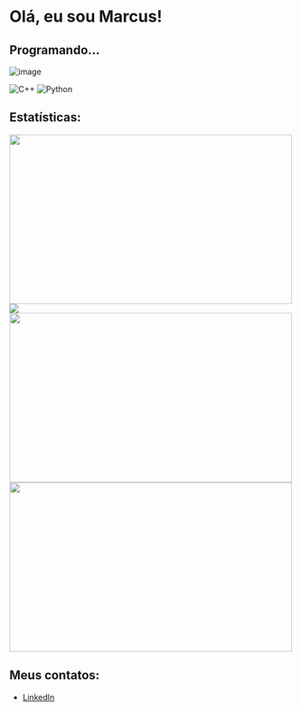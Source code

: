 # Olá, eu sou Marcus!

## Programando...

![image](https://github.com/Marcux777/Marcux777/assets/77116012/a37f8a65-56a9-41fc-9d5b-6bb2b3eb0840)



![C++](https://img.shields.io/badge/-C%2B%2B-00599C?style=flat-square&logo=c%2B%2B&logoColor=white)
![Python](https://img.shields.io/badge/-Python-3776AB?style=flat-square&logo=Python&logoColor=white)

## Estatísticas:

<a href="https://leetcode.com/u/Marcux777/"><img src="https://leetcard.jacoblin.cool/Marcux777?theme=dark&font=Domine&ext=heatmap" width="500" height="300"></a>
[![](https://atcoder-readme-stats.vercel.app/stats/Marcux777?show_history=5&theme=dark&height=500&width=300)](https://atcoder.jp/users/Marcux777)
<a href="https://codeforces.com/profile/marcus777"><img src="https://codeforces-readme-stats.vercel.app/api/card?username=marcus777" width="500" height="300"></a>
<img src="https://github-readme-stats.vercel.app/api?username=Marcux777&show_icons=true&theme=dracula" width="500" height="300">

## Meus contatos:

- [LinkedIn](https://www.linkedin.com/in/marcus-silva-85524a180/)
